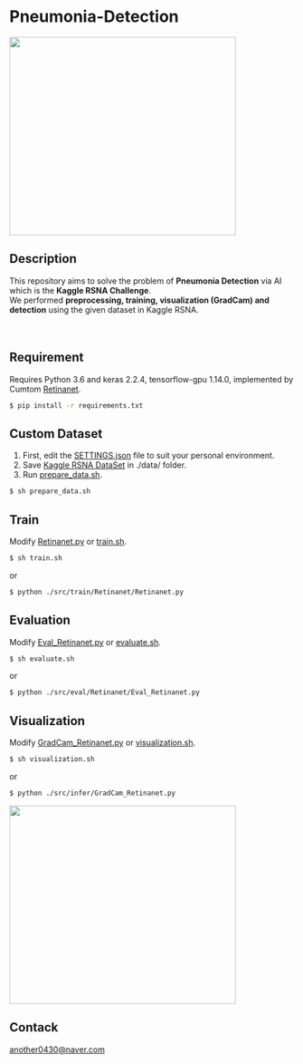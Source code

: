 # Pneumonia-Detection
   
<p align="left"><img src="https://user-images.githubusercontent.com/63839581/118911251-dbc43500-b960-11eb-9632-aeca696b6b43.png" width="400" height="350"></p>   
   
## Description
   
This repository aims to solve the problem of **Pneumonia Detection** via AI which is the **Kaggle RSNA Challenge**.   
We performed **preprocessing, training, visualization (GradCam) and detection** using the given dataset in Kaggle RSNA.   
<br></br>
## Requirement
    
Requires Python 3.6 and keras 2.2.4, tensorflow-gpu 1.14.0, implemented by Cumtom [Retinanet](https://github.com/fizyr/keras-retinanet).
   
```bash
$ pip install -r requirements.txt
```
   
## Custom Dataset   
   
1. First, edit the [SETTINGS.json](https://github.com/sckim0430/Pneumonia-Detection/blob/master/SETTINGS.json) file to suit your personal environment.
2. Save [Kaggle RSNA DataSet](https://www.kaggle.com/c/rsna-pneumonia-detection-challenge/) in ./data/ folder.   
3. Run [prepare_data.sh](https://github.com/sckim0430/Pneumonia-Detection/blob/master/prepare_data.sh).   

```bash
$ sh prepare_data.sh
```

## Train
   
Modify [Retinanet.py](https://github.com/sckim0430/Pneumonia-Detection/blob/master/src/train/Retinanet/Retinanet.py) or [train.sh](https://github.com/sckim0430/Pneumonia-Detection/blob/master/train.sh).


```bash
$ sh train.sh
```   
   
or   
   
```bash
$ python ./src/train/Retinanet/Retinanet.py
```

## Evaluation

Modify [Eval_Retinanet.py](https://github.com/sckim0430/Pneumonia-Detection/blob/master/evaluate.sh) or [evaluate.sh](https://github.com/sckim0430/Pneumonia-Detection/blob/master/evaluate.sh).
    
```bash
$ sh evaluate.sh
```   
      
or
   
```bash
$ python ./src/eval/Retinanet/Eval_Retinanet.py
```

## Visualization
   
Modify [GradCam_Retinanet.py](https://github.com/sckim0430/Pneumonia-Detection/blob/master/src/infer/GradCam_Retinanet.py) or [visualization.sh](https://github.com/sckim0430/Pneumonia-Detection/blob/master/evaluate.sh).
   
    
```bash
$ sh visualization.sh
```   
   
or   
   
```bash
$ python ./src/infer/GradCam_Retinanet.py
```      
    
    
<p align="left"><img src="https://user-images.githubusercontent.com/63839581/118926853-ea6c1580-b97b-11eb-8f91-4874638992d1.png" width="400" height="350"></p>   
    
     
     
## Contack
   
another0430@naver.com   

